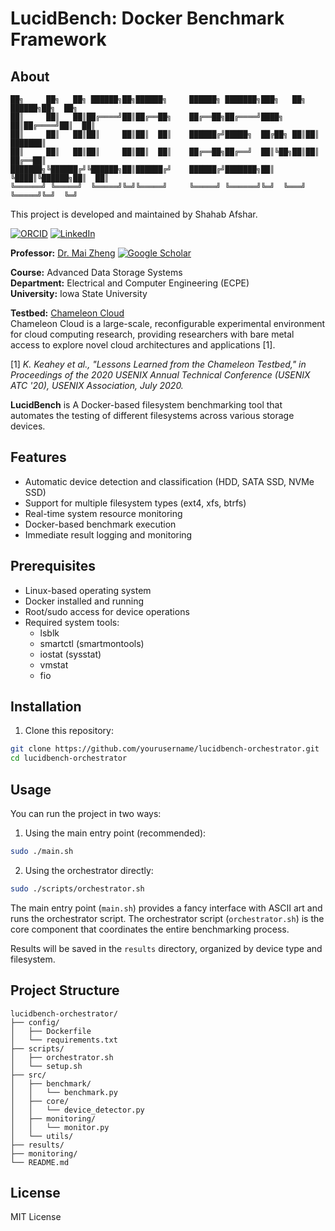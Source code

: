 # LucidBench: Docker Benchmark Framework

## About

```
██╗     ██╗   ██╗ ██████╗██╗██████╗     ██████╗ ███████╗███╗   ██╗ ██████╗██╗  ██╗
██║     ██║   ██║██╔════╝██║██╔══██╗    ██╔══██╗██╔════╝████╗  ██║██╔════╝██║  ██║
██║     ██║   ██║██║     ██║██║  ██║    ██████╔╝█████╗  ██╔██╗ ██║██║     ███████║
██║     ██║   ██║██║     ██║██║  ██║    ██╔══██╗██╔══╝  ██║╚██╗██║██║     ██╔══██║
███████╗╚██████╔╝╚██████╗██║██████╔╝    ██████╔╝███████╗██║ ╚████║╚██████╗██║  ██║
╚══════╝ ╚═════╝  ╚═════╝╚═╝╚═════╝     ╚═════╝ ╚══════╝╚═╝  ╚═══╝ ╚═════╝╚═╝  ╚═╝
```

This project is developed and maintained by Shahab Afshar.

[![ORCID](https://img.shields.io/badge/ORCID-0009--0000--3682--0471-A6CE39?style=flat-square&logo=ORCID&logoColor=white)](https://orcid.org/0009-0000-3682-0471)
[![LinkedIn](https://img.shields.io/badge/LinkedIn-Shahab_Afshar-0077B5?style=flat-square&logo=linkedin&logoColor=white)](https://www.linkedin.com/in/shahabafshar)

**Professor:** [Dr. Mai Zheng](https://scholar.google.com/citations?user=mFcB0JMAAAAJ&hl=en) [![Google Scholar](https://img.shields.io/badge/Google_Scholar-4285F4?style=flat-square&logo=google-scholar&logoColor=white)](https://scholar.google.com/citations?user=mFcB0JMAAAAJ&hl=en)

**Course:** Advanced Data Storage Systems  
**Department:** Electrical and Computer Engineering (ECPE)  
**University:** Iowa State University  

**Testbed:** [Chameleon Cloud](https://www.chameleoncloud.org/)  
Chameleon Cloud is a large-scale, reconfigurable experimental environment for cloud computing research, providing researchers with bare metal access to explore novel cloud architectures and applications [1].

[1] *K. Keahey et al., "Lessons Learned from the Chameleon Testbed," in Proceedings of the 2020 USENIX Annual Technical Conference (USENIX ATC '20), USENIX Association, July 2020.*

**LucidBench** is A Docker-based filesystem benchmarking tool that automates the testing of different filesystems across various storage devices.

## Features

- Automatic device detection and classification (HDD, SATA SSD, NVMe SSD)
- Support for multiple filesystem types (ext4, xfs, btrfs)
- Real-time system resource monitoring
- Docker-based benchmark execution
- Immediate result logging and monitoring

## Prerequisites

- Linux-based operating system
- Docker installed and running
- Root/sudo access for device operations
- Required system tools:
  - lsblk
  - smartctl (smartmontools)
  - iostat (sysstat)
  - vmstat
  - fio

## Installation

1. Clone this repository:
```bash
git clone https://github.com/yourusername/lucidbench-orchestrator.git
cd lucidbench-orchestrator
```

## Usage

You can run the project in two ways:

1. Using the main entry point (recommended):
```bash
sudo ./main.sh
```

2. Using the orchestrator directly:
```bash
sudo ./scripts/orchestrator.sh
```

The main entry point (`main.sh`) provides a fancy interface with ASCII art and runs the orchestrator script. The orchestrator script (`orchestrator.sh`) is the core component that coordinates the entire benchmarking process.

Results will be saved in the `results` directory, organized by device type and filesystem.

## Project Structure

```
lucidbench-orchestrator/
├── config/
│   ├── Dockerfile
│   └── requirements.txt
├── scripts/
│   ├── orchestrator.sh
│   └── setup.sh
├── src/
│   ├── benchmark/
│   │   └── benchmark.py
│   ├── core/
│   │   └── device_detector.py
│   ├── monitoring/
│   │   └── monitor.py
│   └── utils/
├── results/
├── monitoring/
└── README.md
```

## License

MIT License 